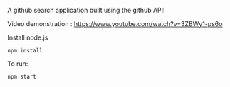 A github search application built using the github API!

Video demonstration : https://www.youtube.com/watch?v=3ZBWy1-ps6o

Install node.js

```
npm install
```

To run:

```
npm start
```

